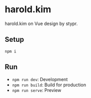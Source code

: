 # harold.kim

harold.kim on Vue
design by stypr.

## Setup

`npm i`

## Run

* `npm run dev`: Development
* `npm run build`: Build for production
* `npm run serve`: Preview